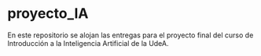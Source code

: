 # proyecto_IA
En este repositorio se alojan las entregas para el proyecto final del curso de Introducción a la Inteligencia Artificial de la UdeA.

